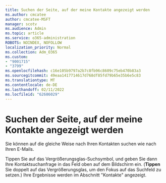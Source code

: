 ```yaml
---
title: Suchen der Seite, auf der meine Kontakte angezeigt werden
ms.author: cmcatee
author: cmcatee-MSFT
manager: scotv
ms.audience: Admin
ms.topic: article
ms.service: o365-administration
ROBOTS: NOINDEX, NOFOLLOW
localization_priority: Normal
ms.collection: Adm_O365
ms.custom:
- "9001715"
- "3799"
ms.openlocfilehash: c16e105b9797a2b7c8fb96c8609c75eb470b83a3
ms.sourcegitcommit: 49eaa1417714617d768df85fd79b65e35b6e5c83
ms.translationtype: MT
ms.contentlocale: de-DE
ms.lasthandoff: 02/11/2022
ms.locfileid: "62686029"
---
```

# <a name="find-the-page-that-shows-my-contacts"></a>Suchen der Seite, auf der meine Kontakte angezeigt werden

Sie können auf die gleiche Weise nach Ihren Kontakten suchen wie nach Ihren E-Mails.
 
Tippen Sie auf das Vergrößerungsglas-Suchsymbol, und geben Sie dann Ihre Kontaktsuchanfrage in das Feld oben auf dem Bildschirm ein. (**Tippen** Sie doppelt auf das Vergrößerungsglas, um den Fokus auf das Suchfeld zu setzen.) Ihre Ergebnisse werden im Abschnitt "Kontakte" angezeigt.
